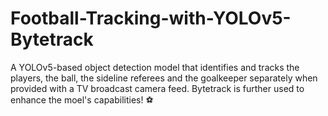 # Football-Tracking-with-YOLOv5-Bytetrack
A YOLOv5-based object detection model that identifies and tracks the players, the ball, the sideline referees and the goalkeeper separately when provided with a TV broadcast camera feed. Bytetrack is further used to enhance the moel's capabilities! ⚽
